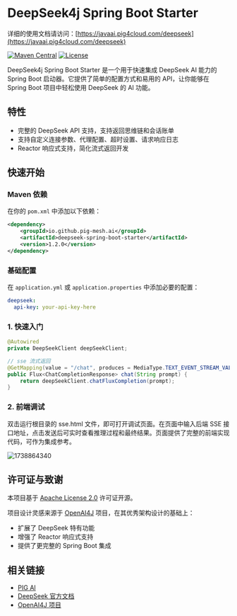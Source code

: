 # DeepSeek4j Spring Boot Starter

详细的使用文档请访问：[https://javaai.pig4cloud.com/deepseek](https://javaai.pig4cloud.com/deepseek)

[![Maven Central](https://img.shields.io/maven-central/v/io.github.pig-mesh.ai/deepseek4j.svg?style=flat-square)](https://maven.badges.herokuapp.com/maven-central/io.github.pig-mesh.ai/deepseek4j)
[![License](https://img.shields.io/badge/License-Apache%202.0-blue.svg)](https://opensource.org/licenses/Apache-2.0)

DeepSeek4j Spring Boot Starter 是一个用于快速集成 DeepSeek AI 能力的 Spring Boot 启动器。它提供了简单的配置方式和易用的 API，让你能够在 Spring Boot 项目中轻松使用 DeepSeek 的 AI 功能。

## 特性

- 完整的 DeepSeek API 支持，支持返回思维链和会话账单
- 支持自定义连接参数、代理配置、超时设置、请求响应日志
- Reactor 响应式支持，简化流式返回开发
  
## 快速开始

### Maven 依赖

在你的 `pom.xml` 中添加以下依赖：

```xml
<dependency>
    <groupId>io.github.pig-mesh.ai</groupId>
    <artifactId>deepseek-spring-boot-starter</artifactId>
    <version>1.2.0</version>
</dependency>
```

### 基础配置

在 `application.yml` 或 `application.properties` 中添加必要的配置：

```yaml
deepseek:
  api-key: your-api-key-here
```

### 1. 快速入门

```java
@Autowired
private DeepSeekClient deepSeekClient;

// sse 流式返回
@GetMapping(value = "/chat", produces = MediaType.TEXT_EVENT_STREAM_VALUE)
public Flux<ChatCompletionResponse> chat(String prompt) {
    return deepSeekClient.chatFluxCompletion(prompt);
}
```

### 2. 前端调试

双击运行根目录的 sse.html 文件，即可打开调试页面。在页面中输入后端 SSE 接口地址，点击发送后可实时查看推理过程和最终结果。页面提供了完整的前端实现代码，可作为集成参考。

<img src='https://minio.pigx.vip/oss/202502/1738864340.png' alt='1738864340'/>


## 许可证与致谢

本项目基于 [Apache License 2.0](LICENSE) 许可证开源。

项目设计灵感来源于 [OpenAI4J](https://github.com/ai-for-java/openai4j) 项目，在其优秀架构设计的基础上：
- 扩展了 DeepSeek 特有功能
- 增强了 Reactor 响应式支持
- 提供了更完整的 Spring Boot 集成

## 相关链接

- [PIG AI ](https://ai.pig4cloud.com)
- [DeepSeek 官方文档](https://platform.deepseek.com)
- [OpenAI4J 项目](https://github.com/ai-for-java/openai4j)

